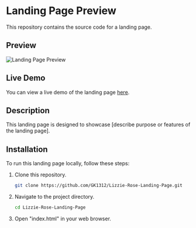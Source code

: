 # Landing Page Preview

This repository contains the source code for a landing page.

## Preview

![Landing Page Preview](preview.png)

## Live Demo

You can view a live demo of the landing page [here](#).

## Description

This landing page is designed to showcase [describe purpose or features of the landing page].

## Installation

To run this landing page locally, follow these steps:

1. Clone this repository.
   ```bash
   git clone https://github.com/GK1312/Lizzie-Rose-Landing-Page.git

2. Navigate to the project directory.
   ```bash
   cd Lizzie-Rose-Landing-Page

2. Open "index.html" in your web browser.
